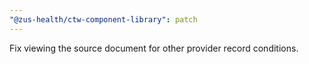 ```yaml
---
"@zus-health/ctw-component-library": patch
---
```


Fix viewing the source document for other provider record conditions.
